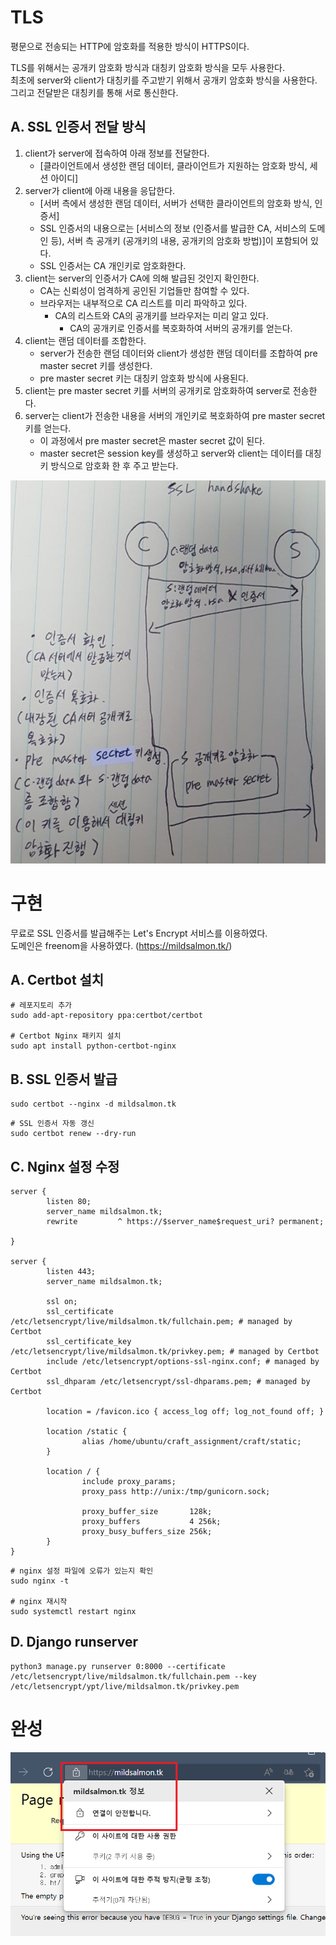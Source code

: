 # TLS

평문으로 전송되는 HTTP에 암호화를 적용한 방식이 HTTPS이다.

TLS를 위해서는 공개키 암호화 방식과 대칭키 암호화 방식을 모두 사용한다.  
최초에 server와 client가 대칭키를 주고받기 위해서 공개키 암호화 방식을 사용한다.  
그리고 전달받은 대칭키를 통해 서로 통신한다.  

## A. SSL 인증서 전달 방식

1. client가 server에 접속하여 아래 정보를 전달한다.
   - [클라이언트에서 생성한 랜덤 데이터, 클라이언트가 지원하는 암호화 방식, 세션 아이디]
2. server가 client에 아래 내용을 응답한다.
   - [서버 측에서 생성한 랜덤 데이터, 서버가 선택한 클라이언트의 암호화 방식, 인증서]
   - SSL 인증서의 내용으로는 [서비스의 정보 (인증서를 발급한 CA, 서비스의 도메인 등), 서버 측 공개키 (공개키의 내용, 공개키의 암호화 방법)]이 포함되어 있다.
   - SSL 인증서는 CA 개인키로 암호화한다.
3. client는 server의 인증서가 CA에 의해 발급된 것인지 확인한다.
   - CA는 신뢰성이 엄격하게 공인된 기업들만 참여할 수 있다.
   - 브라우저는 내부적으로 CA 리스트를 미리 파악하고 있다.
     - CA의 리스트와 CA의 공개키를 브라우저는 미리 알고 있다.
       - CA의 공개키로 인증서를 복호화하여 서버의 공개키를 얻는다.
4. client는 랜덤 데이터를 조합한다.
   - server가 전송한 랜덤 데이터와 client가 생성한 랜덤 데이터를 조합하여 pre master secret 키를 생성한다.
   - pre master secret 키는 대칭키 암호화 방식에 사용된다.
5. client는 pre master secret 키를 서버의 공개키로 암호화하여 server로 전송한다.
6. server는 client가 전송한 내용을 서버의 개인키로 복호화하여 pre master secret 키를 얻는다.
   - 이 과정에서 pre master secret은 master secret 값이 된다.
   - master secret은 session key를 생성하고 server와 client는 데이터를 대칭키 방식으로 암호화 한 후 주고 받는다.

![](/img/TLS1.png)

# 구현

무료로 SSL 인증서를 발급해주는 Let's Encrypt 서비스를 이용하였다.  
도메인은 freenom을 사용하였다.  (https://mildsalmon.tk/)

## A. Certbot 설치

```
# 레포지토리 추가
sudo add-apt-repository ppa:certbot/certbot

# Certbot Nginx 패키지 설치
sudo apt install python-certbot-nginx
```

## B. SSL 인증서 발급

```
sudo certbot --nginx -d mildsalmon.tk
```

```
# SSL 인증서 자동 갱신
sudo certbot renew --dry-run
```

## C. Nginx 설정 수정

```
server {
        listen 80;
        server_name mildsalmon.tk;
        rewrite         ^ https://$server_name$request_uri? permanent;

}

server {
        listen 443;
        server_name mildsalmon.tk;

        ssl on;
        ssl_certificate /etc/letsencrypt/live/mildsalmon.tk/fullchain.pem; # managed by Certbot
        ssl_certificate_key /etc/letsencrypt/live/mildsalmon.tk/privkey.pem; # managed by Certbot
        include /etc/letsencrypt/options-ssl-nginx.conf; # managed by Certbot
        ssl_dhparam /etc/letsencrypt/ssl-dhparams.pem; # managed by Certbot

        location = /favicon.ico { access_log off; log_not_found off; }

        location /static {
                alias /home/ubuntu/craft_assignment/craft/static;
        }

        location / {
                include proxy_params;
                proxy_pass http://unix:/tmp/gunicorn.sock;

                proxy_buffer_size       128k;
                proxy_buffers           4 256k;
                proxy_busy_buffers_size 256k;
        }
}
```

```
# nginx 설정 파일에 오류가 있는지 확인
sudo nginx -t

# nginx 재시작
sudo systemctl restart nginx
```

## D. Django runserver

```
python3 manage.py runserver 0:8000 --certificate /etc/letsencrypt/live/mildsalmon.tk/fullchain.pem --key /etc/letsencrypt/ypt/live/mildsalmon.tk/privkey.pem
```

# 완성

![](/img/6.png)